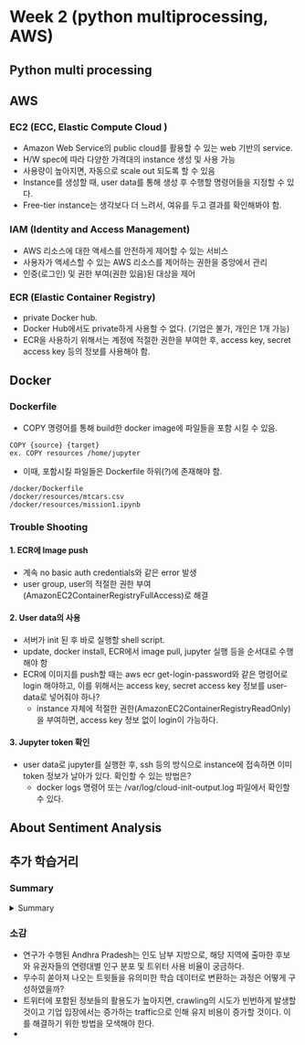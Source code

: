 # Week 2 (python multiprocessing, AWS)

## Python multi processing

## AWS
### EC2 (ECC, Elastic Compute Cloud )
- Amazon Web Service의 public cloud를 활용할 수 있는 web 기반의 service.
- H/W spec에 따라 다양한 가격대의 instance 생성 및 사용 가능
- 사용량이 높아지면, 자동으로 scale out 되도록 할 수 있음
- Instance를 생성할 때, user data를 통해 생성 후 수행할 명령어들을 지정할 수 있다.
- Free-tier instance는 생각보다 더 느려서, 여유를 두고 결과를 확인해봐야 함.

### IAM (Identity and Access Management)
- AWS 리소스에 대한 액세스를 안전하게 제어할 수 있는 서비스 
- 사용자가 액세스할 수 있는 AWS 리소스를 제어하는 권한을 중앙에서 관리
- 인증(로그인) 및 권한 부여(권한 있음)된 대상을 제어

### ECR (Elastic Container Registry)
- private Docker hub. 
- Docker Hub에서도 private하게 사용할 수 없다. (기업은 불가, 개인은 1개 가능)
- ECR을 사용하기 위해서는 계정에 적절한 권한을 부여한 후, access key, secret access key 등의 정보를 사용해야 함.

## Docker
### Dockerfile
- COPY 명령어를 통해 build한 docker image에 파일들을 포함 시킬 수 있음.
```
COPY {source} {target}
ex. COPY resources /home/jupyter

```
- 이때, 포함시킬 파일들은 Dockerfile 하위(?)에 존재해야 함.
```
/docker/Dockerfile
/docker/resources/mtcars.csv
/docker/resources/mission1.ipynb
```


### Trouble Shooting
#### 1. ECR에 Image push
- 계속 no basic auth credentials와 같은 error 발생
- user group, user의 적절한 권한 부여(AmazonEC2ContainerRegistryFullAccess)로 해결 

#### 2. User data의 사용
- 서버가 init 된 후 바로 실행할 shell script.
- update, docker install, ECR에서 image pull, jupyter 실행 등을 순서대로 수행해야 함
- ECR에 이미지를 push할 때는 aws ecr get-login-password와 같은 명령어로 login 해야하고, 이를 위해서는 access key, secret access key 정보를 user-data로 넣어줘야 하나?
    - instance 자체에 적절한 권한(AmazonEC2ContainerRegistryReadOnly)을 부여하면, access key 정보 없이 login이 가능하다. 
#### 3. Jupyter token 확인
- user data로 jupyter를 실행한 후, ssh 등의 방식으로 instance에 접속하면 이미 token 정보가 날아가 있다. 확인할 수 있는 방법은?
    - docker logs 명령어 또는 /var/log/cloud-init-output.log 파일에서 확인할 수 있다. 

## About Sentiment Analysis

## 추가 학습거리
### Summary
<details><summary>Summary</summary> 

Introduction   

In the present scenario, social media network plays a significant role in sharing information between individuals. This incorporates information about news and events that are presently occurring in the real world. Anticipating election results is presently turning in to a fascinating research topic through social media. In this article, we proposed a strategy to anticipate election results by consolidating sub-event discovery and sentimental analysis in micro blogs to break down as well as imagine political inclinations un covered by those social media users

Methodology

This approach discovers and investigates sentimental data from micro-blogs to anticipate the popularity of contestants. In general, many organizations and media houses conduct prepoll review and expert’s perspectives to anticipate the result of the election, but for our model, we use twitter data to predict the result of an election by gathering twitter information and evaluate it to anticipate the result of the election by analyzing the sentiment of twitter information about the contestants.

Results

The number of seats won by the first, second and the third party in AP Assembly Election 2019 has been deter-mined by utilizing PSS’s of these parties by means of equation(2),(3), and(4), respectively. In Table 2 actual results of the election and our model prediction results are shown and these outcomes are very close to actual results. We utilized SVM with 15-fold cross-validation, for sentiment polarity classification utilizing our training set, which gives us the precision of 94.2%. There are 7500 tuples in our training data set, with 3750 positive tweets and 3750 negative tweets.

Conclusions

Our outcomes state that the proposed model can precisely forecast the election results with accuracy (94.2 %) over the given baselines. The experimental outcomes are very closer to actual election results and contrasted with conventional strategies utilized by various survey agencies for exit polls and approval of results demonstrated that social media data can foresee with better exactness.

Discussion

In the future we might want to expand this work into different areas and nations of the reality where Twitter is picking up prevalence as a political battling tool and where politicians and individuals are turning towards micro-blogs for political communicates and data. We would likewise expand this research into various fields other than general elections and from politicians to state organizations.
</details>

### 소감
 - 연구가 수행된 Andhra Pradesh는 인도 남부 지방으로, 해당 지역에 출마한 후보와 유권자들의 연령대별 인구 분포 및 트위터 사용 비율이 궁금하다. 
- 무수히 쏟아져 나오는 트윗들을 유의미한 학습 데이터로 변환하는 과정은 어떻게 구성하였을까?
- 트위터에 포함된 정보들의 활용도가 높아지면, crawling의 시도가 빈번하게 발생할 것이고 기업 입장에서는 증가하는 traffic으로 인해 유지 비용이 증가할 것이다. 이를 해결하기 위한 방법을 모색해야 한다.
- 